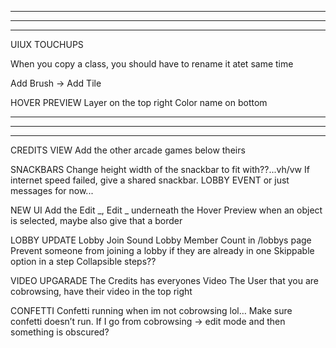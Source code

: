 --------------------------------------------------------------------------------------
--------------------------------------------------------------------------------------
--------------------------------------------------------------------------------------

UIUX TOUCHUPS

When you copy a class, you should have to rename it atet same time 

Add Brush -> Add Tile

HOVER PREVIEW
Layer on the top right
Color name on bottom

--------------------------------------------------------------------------------------
--------------------------------------------------------------------------------------
--------------------------------------------------------------------------------------
CREDITS VIEW
  Add the other arcade games below theirs

SNACKBARS
  Change height width of the snackbar to fit with??...vh/vw
  If internet speed failed, give a shared snackbar. LOBBY EVENT or just messages for now...

NEW UI
  Add the Edit _, Edit _ underneath the Hover Preview when an object is selected, maybe also give that a border

LOBBY UPDATE
  Lobby Join Sound
  Lobby Member Count in /lobbys page
  Prevent someone from joining a lobby if they are already in one
  Skippable option in a step
  Collapsible steps??

VIDEO UPGARADE
  The Credits has everyones Video
  The User that you are cobrowsing, have their video in the top right 

CONFETTI
  Confetti running when im not cobrowsing lol… Make sure confetti doesn’t run. If I go from cobrowsing -> edit mode and then something is obscured? 